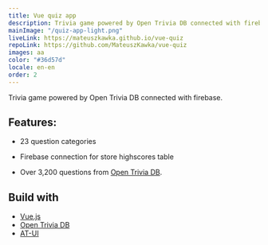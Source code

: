 ```yaml
---
title: Vue quiz app
description: Trivia game powered by Open Trivia DB connected with firebase.
mainImage: "/quiz-app-light.png"
liveLink: https://mateuszkawka.github.io/vue-quiz
repoLink: https://github.com/MateuszKawka/vue-quiz
images: aa
color: "#36d57d"
locale: en-en
order: 2
---
```


Trivia game powered by Open Trivia DB connected with firebase.

## Features:

* 23 question categories

* Firebase connection for store highscores table

* Over 3,200 questions from [Open Trivia DB](https://opentdb.com/).


## Build with

 * [Vue.js](https://vuejs.org/)
 * [Open Trivia DB](https://opentdb.com/)
 * [AT-UI](https://at-ui.github.io/at-ui/#/en)